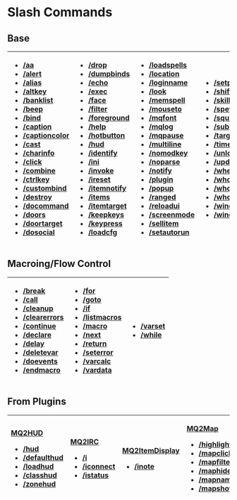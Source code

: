 # Slash Commands

## Base

<table>
  <thead>
    <tr>
      <th style="text-align:left">
        <ul>
          <li><a href="aa.md">/aa</a>
          </li>
          <li><a href="alert.md">/alert</a>
          </li>
          <li><a href="alias.md">/alias</a>
          </li>
          <li><a href="altkey.md">/altkey</a>
          </li>
          <li><a href="banklist.md">/banklist</a>
          </li>
          <li><a href="beep.md">/beep</a>
          </li>
          <li><a href="bind.md">/bind</a>
          </li>
          <li><a href="caption.md">/caption</a>
          </li>
          <li><a href="captioncolor.md">/captioncolor</a>
          </li>
          <li><a href="cast.md">/cast</a>
          </li>
          <li><a href="charinfo.md">/charinfo</a>
          </li>
          <li><a href="click.md">/click</a>
          </li>
          <li><a href="combine.md">/combine</a>
          </li>
          <li><a href="ctrlkey.md">/ctrlkey</a>
          </li>
          <li><a href="custombind.md">/custombind</a>
          </li>
          <li><a href="destroy.md">/destroy</a>
          </li>
          <li><a href="docommand.md">/docommand</a>
          </li>
          <li><a href="doors.md">/doors</a>
          </li>
          <li><a href="doortarget.md">/doortarget</a>
          </li>
          <li><a href="dosocial.md">/dosocial</a>
          </li>
        </ul>
      </th>
      <th style="text-align:left">
        <ul>
          <li><a href="drop.md">/drop</a>
          </li>
          <li><a href="dumpbinds.md">/dumpbinds</a>
          </li>
          <li><a href="echo.md">/echo</a>
          </li>
          <li><a href="exec.md">/exec</a>
          </li>
          <li><a href="face.md">/face</a>
          </li>
          <li><a href="filter.md">/filter</a>
          </li>
          <li><a href="foreground.md">/foreground</a>
          </li>
          <li><a href="help.md">/help</a>
          </li>
          <li><a href="hotbutton.md">/hotbutton</a>
          </li>
          <li><a href="hud.md">/hud</a>
          </li>
          <li><a href="identify.md">/identify</a>
          </li>
          <li><a href="../macro-commands/ini.md">/ini</a>
          </li>
          <li><a href="../macro-commands/invoke.md">/invoke</a>
          </li>
          <li><a href="ireset.md">/ireset</a>
          </li>
          <li><a href="itemnotify.md">/itemnotify</a>
          </li>
          <li><a href="items.md">/items</a>
          </li>
          <li><a href="itemtarget.md">/itemtarget</a>
          </li>
          <li><a href="keepkeys.md">/keepkeys</a>
          </li>
          <li><a href="keypress.md">/keypress</a>
          </li>
          <li><a href="loadcfg.md">/loadcfg</a>
          </li>
        </ul>
      </th>
      <th style="text-align:left">
        <ul>
          <li><a href="loadspells.md">/loadspells</a>
          </li>
          <li><a href="location.md">/location</a>
          </li>
          <li><a href="loginname.md">/loginname</a>
          </li>
          <li><a href="look.md">/look</a>
          </li>
          <li><a href="memspell.md">/memspell</a>
          </li>
          <li><a href="https://github.com/macroquest/docs/tree/108032b0f20c28068c91a07957f88d1e87a0bb61/commands/Mouseto/README.md">/mouseto</a>
          </li>
          <li><a href="mqfont.md">/mqfont</a>
          </li>
          <li><a href="../macro-commands/mqlog.md">/mqlog</a>
          </li>
          <li><a href="mqpause.md">/mqpause</a>
          </li>
          <li><a href="multiline.md">/multiline</a>
          </li>
          <li><a href="nomodkey.md">/nomodkey</a>
          </li>
          <li><a href="noparse.md">/noparse</a>
          </li>
          <li><a href="notify.md">/notify</a>
          </li>
          <li><a href="plugin.md">/plugin</a>
          </li>
          <li><a href="popup.md">/popup</a>
          </li>
          <li><a href="ranged.md">/ranged</a>
          </li>
          <li><a href="reloadui.md">/reloadui</a>
          </li>
          <li><a href="screenmode.md">/screenmode</a>
          </li>
          <li><a href="sellitem.md">/sellitem</a>
          </li>
          <li><a href="setautorun.md">/setautorun</a>
          </li>
        </ul>
      </th>
      <th style="text-align:left">
        <ul>
          <li><a href="setprio.md">/setprio</a>
          </li>
          <li><a href="shiftkey.md">/shiftkey</a>
          </li>
          <li><a href="skills.md">/skills</a>
          </li>
          <li><a href="spew.md">/spew</a>
          </li>
          <li><a href="squelch.md">/squelch</a>
          </li>
          <li><a href="substitute.md">/substitute</a>
          </li>
          <li><a href="target.md">/target</a>
          </li>
          <li><a href="timed.md">/timed</a>
          </li>
          <li><a href="unload.md">/unload</a>
          </li>
          <li><a href="updateitems.md">/updateitems</a>
          </li>
          <li><a href="where.md">/where</a>
          </li>
          <li><a href="who.md">/who</a>
          </li>
          <li><a href="whofilter.md">/whofilter</a>
          </li>
          <li><a href="whotarget.md">/whotarget</a>
          </li>
          <li><a href="windows.md">/windows</a>
          </li>
          <li><a href="windowstate.md">/windowstate</a>
          </li>
        </ul>
      </th>
    </tr>
  </thead>
  <tbody></tbody>
</table>

## Macroing/Flow Control

<table>
  <thead>
    <tr>
      <th style="text-align:left">
        <ul>
          <li><a href="../macro-commands/break.md">/break</a>
          </li>
          <li><a href="../macro-commands/call.md">/call</a>
          </li>
          <li><a href="cleanup.md">/cleanup</a>
          </li>
          <li><a href="../macro-commands/clearerrors.md">/clearerrors</a>
          </li>
          <li><a href="../macro-commands/continue.md">/continue</a>
          </li>
          <li><a href="declare.md">/declare</a>
          </li>
          <li><a href="delay.md">/delay</a>
          </li>
          <li><a href="deletevar.md">/deletevar</a>
          </li>
          <li><a href="../macro-commands/doevents.md">/doevents</a>
          </li>
          <li><a href="endmacro.md">/endmacro</a>
          </li>
        </ul>
      </th>
      <th style="text-align:left">
        <ul>
          <li><a href="../macro-commands/for.md">/for</a>
          </li>
          <li><a href="../macro-commands/goto.md">/goto</a>
          </li>
          <li><a href="../macro-commands/if.md">/if</a>
          </li>
          <li><a href="listmacros.md">/listmacros</a>
          </li>
          <li><a href="macro.md">/macro</a>
          </li>
          <li><a href="../macro-commands/next.md">/next</a>
          </li>
          <li><a href="../macro-commands/return.md">/return</a>
          </li>
          <li><a href="seterror.md">/seterror</a>
          </li>
          <li><a href="../macro-commands/varcalc.md">/varcalc</a>
          </li>
          <li><a href="../macro-commands/vardata.md">/vardata</a>
          </li>
        </ul>
      </th>
      <th style="text-align:left">
        <ul>
          <li><a href="../macro-commands/varset.md">/varset</a>
          </li>
          <li><a href="../macro-commands/while.md">/while</a>
          </li>
        </ul>
      </th>
    </tr>
  </thead>
  <tbody></tbody>
</table>

## From Plugins

<table>
  <thead>
    <tr>
      <th style="text-align:left">
        <p><a href="../../plugins/core-plugins/mq2hud.md">MQ2HUD</a>
        </p>
        <ul>
          <li><a href="hud.md">/hud</a>
          </li>
          <li><a href="defaulthud.md">/defaulthud</a>
          </li>
          <li><a href="loadhud.md">/loadhud</a>
          </li>
          <li><a href="classhud.md">/classhud</a>
          </li>
          <li><a href="zonehud.md">/zonehud</a>
          </li>
        </ul>
      </th>
      <th style="text-align:left">
        <p><a href="../../plugins/discontinued-unsupported/mq2irc.md">MQ2IRC</a>
        </p>
        <ul>
          <li><a href="i.md">/i</a>
          </li>
          <li><a href="iconnect.md">/iconnect</a>
          </li>
          <li><a href="istatus.md">/istatus</a>
          </li>
        </ul>
      </th>
      <th style="text-align:left">
        <p><a href="../../plugins/core-plugins/mq2itemdisplay.md">MQ2ItemDisplay</a>
        </p>
        <ul>
          <li><a href="inote.md">/inote</a>
          </li>
        </ul>
      </th>
      <th style="text-align:left">
        <p><a href="../../plugins/core-plugins/mq2map.md">MQ2Map</a>
        </p>
        <ul>
          <li><a href="highlight.md">/highlight</a>
          </li>
          <li><a href="mapclick.md">/mapclick</a>
          </li>
          <li><a href="mapfilter.md">/mapfilter</a>
          </li>
          <li><a href="maphide.md">/maphide</a>
          </li>
          <li><a href="mapnames.md">/mapnames</a>
          </li>
          <li><a href="mapshow.md">/mapshow</a>
          </li>
        </ul>
      </th>
    </tr>
  </thead>
  <tbody></tbody>
</table>


